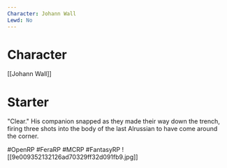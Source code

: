 ```yaml
---
Character: Johann Wall
Lewd: No
---
```

# Character
[[Johann Wall]]

# Starter
"Clear." His companion snapped as they made their way down the trench, firing three shots into the body of the last Alrussian to have come around the corner.

#OpenRP #FeraRP #MCRP #FantasyRP
![[9e009352132126ad70329ff32d091fb9.jpg]]